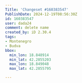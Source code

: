```yaml
---
Title: 'Changeset #160383547'
PublishDate: 2024-12-19T08:56:30Z
id: 160383547
user: dada24
comment: delete name
created_by: iD 2.30.4
tags:
- Montenegro
- Budva
bbox:
  min_lon: 18.848914
  min_lat: 42.2855203
  max_lon: 18.849048
  max_lat: 42.2855795

---
```

